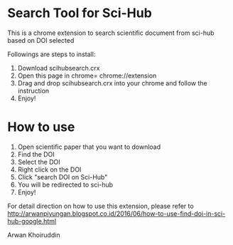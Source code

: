 # Search Tool for Sci-Hub

This is a chrome extension to search scientific document from sci-hub based on DOI selected <br>

Followings are steps to install: <br>
1. Download scihubsearch.crx <br>
2. Open this page in chrome= chrome://extension <br>
3. Drag and drop scihubsearch.crx into your chrome and follow the instruction <br>
4. Enjoy! <br>

# How to use
1. Open scientific paper that you want to download
2. Find the DOI
3. Select the DOI
4. Right click on the DOI
5. Click "search DOI on Sci-Hub"
6. You will be redirected to sci-hub
7. Enjoy! <br>
 
For detail direction on how to use this extension, please refer to http://arwanpiyungan.blogspot.co.id/2016/06/how-to-use-find-doi-in-sci-hub-google.html

Arwan Khoiruddin
